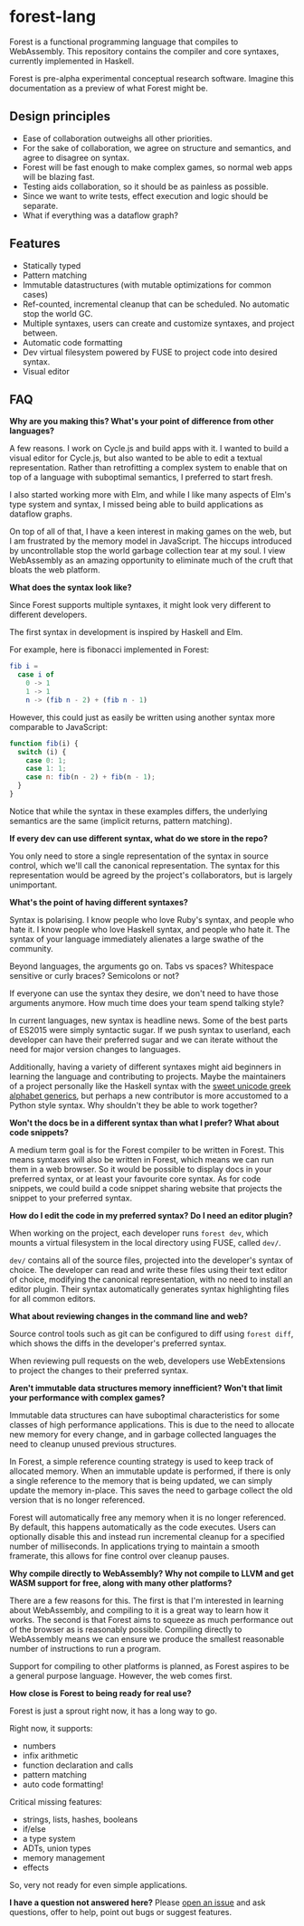 # forest-lang

Forest is a functional programming language that compiles to WebAssembly. This repository contains the compiler and core syntaxes, currently implemented in Haskell.

Forest is pre-alpha experimental conceptual research software. Imagine this documentation as a preview of what Forest might be.

Design principles
----

* Ease of collaboration outweighs all other priorities.
* For the sake of collaboration, we agree on structure and semantics, and agree to disagree on syntax.
* Forest will be fast enough to make complex games, so normal web apps will be blazing fast.
* Testing aids collaboration, so it should be as painless as possible.
* Since we want to write tests, effect execution and logic should be separate.
* What if everything was a dataflow graph?

Features
-----

 * Statically typed
 * Pattern matching
 * Immutable datastructures (with mutable optimizations for common cases)
 * Ref-counted, incremental cleanup that can be scheduled. No automatic stop the world GC.
 * Multiple syntaxes, users can create and customize syntaxes, and project between.
 * Automatic code formatting
 * Dev virtual filesystem powered by FUSE to project code into desired syntax.
 * Visual editor
 
FAQ
---

**Why are you making this? What's your point of difference from other languages?**

A few reasons. I work on Cycle.js and build apps with it. I wanted to build a visual editor for Cycle.js, but also wanted to be able to edit a textual representation. Rather than retrofitting a complex system to enable that on top of a language with suboptimal semantics, I preferred to start fresh.

I also started working more with Elm, and while I like many aspects of Elm's type system and syntax, I missed being able to build applications as dataflow graphs.

On top of all of that, I have a keen interest in making games on the web, but I am frustrated by the memory model in JavaScript. The hiccups introduced by uncontrollable stop the world garbage collection tear at my soul. I view WebAssembly as an amazing opportunity to eliminate much of the cruft that bloats the web platform.

**What does the syntax look like?**

Since Forest supports multiple syntaxes, it might look very different to different developers.

The first syntax in development is inspired by Haskell and Elm.

For example, here is fibonacci implemented in Forest:

```elm
fib i =
  case i of
    0 -> 1
    1 -> 1
    n -> (fib n - 2) + (fib n - 1)
```

However, this could just as easily be written using another syntax more comparable to JavaScript:

```js
function fib(i) {
  switch (i) {
    case 0: 1;
    case 1: 1;
    case n: fib(n - 2) + fib(n - 1);
  }
}
```

Notice that while the syntax in these examples differs, the underlying semantics are the same (implicit returns, pattern matching).

**If every dev can use different syntax, what do we store in the repo?**

You only need to store a single representation of the syntax in source control, which we'll call the canonical representation. The syntax for this representation would be agreed by the project's collaborators, but is largely unimportant.

**What's the point of having different syntaxes?**

Syntax is polarising. I know people who love Ruby's syntax, and people who hate it. I know people who love Haskell syntax, and people who hate it. The syntax of your language immediately alienates a large swathe of the community.

Beyond languages, the arguments go on. Tabs vs spaces? Whitespace sensitive or curly braces? Semicolons or not?

If everyone can use the syntax they desire, we don't need to have those arguments anymore. How much time does your team spend talking style?

In current languages, new syntax is headline news. Some of the best parts of ES2015 were simply syntactic sugar. If we push syntax to userland, each developer can have their preferred sugar and we can iterate without the need for major version changes to languages.

Additionally, having a variety of different syntaxes might aid beginners in learning the language and contributing to projects. Maybe the maintainers of a project personally like the Haskell syntax with the [sweet unicode greek alphabet generics](https://hackage.haskell.org/package/wai-cors-0.2.5/docs/src/Network.Wai.Middleware.Cors.html#sshow), but perhaps a new contributor is more accustomed to a Python style syntax. Why shouldn't they be able to work together?

**Won't the docs be in a different syntax than what I prefer? What about code snippets?**

A medium term goal is for the Forest compiler to be written in Forest. This means syntaxes will also be written in Forest, which means we can run them in a web browser. So it would be possible to display docs in your preferred syntax, or at least your favourite core syntax. As for code snippets, we could build a code snippet sharing website that projects the snippet to your preferred syntax.

**How do I edit the code in my preferred syntax? Do I need an editor plugin?**

When working on the project, each developer runs `forest dev`, which mounts a virtual filesystem in the local directory using FUSE, called `dev/`.

`dev/` contains all of the source files, projected into the developer's syntax of choice. The developer can read and write these files using their text editor of choice, modifying the canonical representation, with no need to install an editor plugin. Their syntax automatically generates syntax highlighting files for all common editors.

**What about reviewing changes in the command line and web?**

Source control tools such as git can be configured to diff using `forest diff`, which shows the diffs in the developer's preferred syntax.

When reviewing pull requests on the web, developers use WebExtensions to project the changes to their preferred syntax.

**Aren't immutable data structures memory innefficient? Won't that limit your performance with complex games?**

Immutable data structures can have suboptimal characteristics for some classes of high performance applications. This is due to the need to allocate new memory for every change, and in garbage collected languages the need to cleanup unused previous structures.

In Forest, a simple reference counting strategy is used to keep track of allocated memory. When an immutable update is performed, if there is only a single reference to the memory that is being updated, we can simply update the memory in-place. This saves the need to garbage collect the old version that is no longer referenced.

Forest will automatically free any memory when it is no longer referenced. By default, this happens automatically as the code executes. Users can optionally disable this and instead run incremental cleanup for a specified number of milliseconds. In applications trying to maintain a smooth framerate, this allows for fine control over cleanup pauses.

**Why compile directly to WebAssembly? Why not compile to LLVM and get WASM support for free, along with many other platforms?**

There are a few reasons for this. The first is that I'm interested in learning about WebAssembly, and compiling to it is a great way to learn how it works. The second is that Forest aims to squeeze as much performance out of the browser as is reasonably possible. Compiling directly to WebAssembly means we can ensure we produce the smallest reasonable number of instructions to run a program.

Support for compiling to other platforms is planned, as Forest aspires to be a general purpose language. However, the web comes first.

**How close is Forest to being ready for real use?**

Forest is just a sprout right now, it has a long way to go.

Right now, it supports:
 * numbers
 * infix arithmetic
 * function declaration and calls
 * pattern matching
 * auto code formatting!
 
Critical missing features:
  * strings, lists, hashes, booleans
  * if/else
  * a type system
  * ADTs, union types
  * memory management
  * effects

So, very not ready for even simple applications.

**I have a question not answered here?**
Please [open an issue](https://github.com/forest-lang/core/issues/new) and ask questions, offer to help, point out bugs or suggest features.
 
